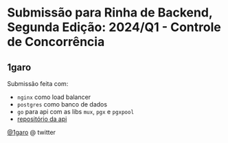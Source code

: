 # Submissão para Rinha de Backend, Segunda Edição: 2024/Q1 - Controle de Concorrência

## 1garo
Submissão feita com:
- `nginx` como load balancer
- `postgres` como banco de dados
- `go` para api com as libs `mux`, `pgx` e `pgxpool`
- [repositório da api](https://github.com/1garo/rinha-de-backend-2024-q1-poc/tree/v1)

[@1garo](https://twitter.com/1gar_o) @ twitter
